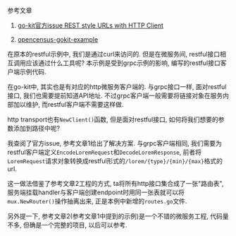 参考文章

1. [go-kit官方issue REST style URLs with HTTP Client](https://github.com/go-kit/kit/issues/741)

2. [opencensus-gokit-example](https://github.com/basvanbeek/opencensus-gokit-example)

在原本的restful示例中, 我们是通过curl来访问的. 但是在微服务间, restful接口相互调用应该通过什么工具呢? 本示例是受到grpc示例的影响, 编写的restful接口客户端示例代码.

在go-kit中, 其实也是有对应的http微服务客户端的. 与grpc接口一样, 面对restful接口, 我们也需要提前知道API地址. 不过grpc客户端一般需要将链接对象在服务内部加以维护, 而restful客户端不需要这样做.

http transport也有`NewClient()`函数, 但是面对restful接口, 如何将我们想要的参数添加到路径中呢? 

我查阅了官方issue, 参考文章1给出了解决方案. 与grpc客户端相同, 我们需要为restful客户端定义`EncodeLoremRequest`和`DecodeLoremResponse`, 前者将`LoremRequest`请求对象转换成restful形式的`/lorem/{type}/{min}/{max}`格式的url.

这一做法借鉴了参考文章2工程的方式, ta将所有http接口集合成了一张"路由表", 服务端挂载handler与客户端创建endpoint时用同一张表就可以将`mux.NewRouter()`操作抽离出来, 正是本例中新增的`routes.go`文件.

另外提一下, 参考文章2(参考文章1中提到的示例)是一个不错的微服务工程, 代码量不多, 但确是一个完整的项目, 以后可以参考.

